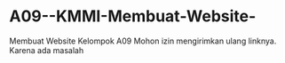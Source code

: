 # A09--KMMI-Membuat-Website-
Membuat Website Kelompok A09
Mohon izin mengirimkan ulang linknya. Karena ada masalah
